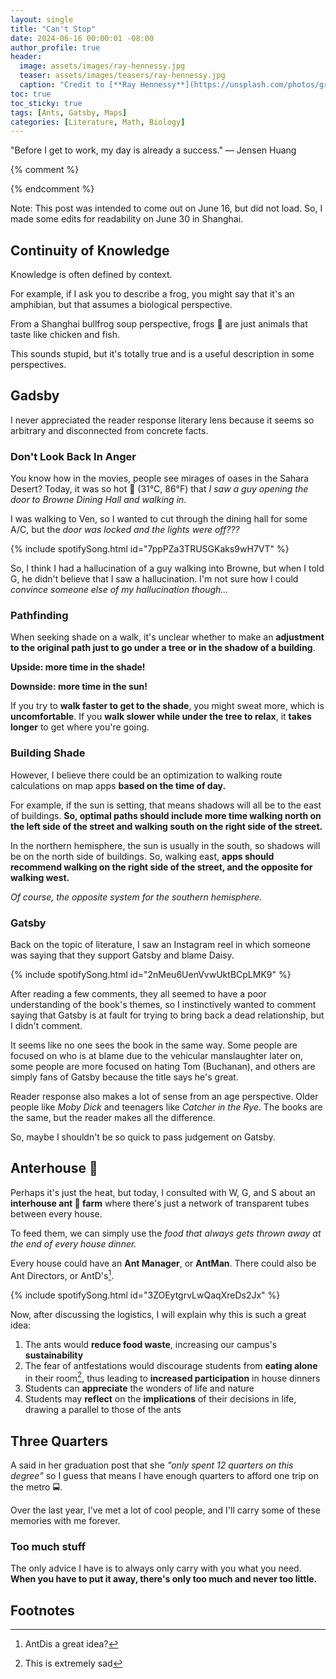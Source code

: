 ```yaml
---
layout: single
title: "Can't Stop"
date: 2024-06-16 00:00:01 -08:00
author_profile: true
header: 
  image: assets/images/ray-hennessy.jpg
  teaser: assets/images/teasers/ray-hennessy.jpg
  caption: "Credit to [**Ray Hennessy**](https://unsplash.com/photos/green-frog-swimming-on-water-HU-CVU67TzY)" 
toc: true
toc_sticky: true
tags: [Ants, Gatsby, Maps]
categories: [Literature, Math, Biology]
---
```


"Before I get to work, my day is already a success." — Jensen Huang

{% comment %}
<!-- write emojis, use *i* and **b** 
{% include video id="BOU_mXAO6eo" provider="youtube" %}
{% include spotifySong.html id="3hlGuz3loYoLfI3bpwieWq" %}

{:refdef: style="text-align: center;"}
![alttext](/assets/images/link)
Caption
{:refdef} -->
{% endcomment %}

Note: This post was intended to come out on June 16, but did not load. So, I made some edits for readability on June 30 in Shanghai. 

## Continuity of Knowledge
Knowledge is often defined by context. 

For example, if I ask you to describe a frog, you might say that it's an amphibian, but that assumes a biological perspective. 

From a Shanghai bullfrog soup perspective, frogs 🐸 are just animals that taste like chicken and fish. 

This sounds stupid, but it's totally true and is a useful description in some perspectives. 

## Gadsby
I never appreciated the reader response literary lens because it seems so arbitrary and disconnected from concrete facts.

### Don't Look Back In Anger
You know how in the movies, people see mirages of oases in the Sahara Desert? Today, it was so hot 🥵 (31°C, 86°F) that *I saw a guy opening the door to Browne Dining Hall and walking in*. 

I was walking to Ven, so I wanted to cut through the dining hall for some A/C, but the *door was locked and the lights were off???* 

{% include spotifySong.html id="7ppPZa3TRUSGKaks9wH7VT" %}

So, I think I had a hallucination of a guy walking into Browne, but when I told G, he didn't believe that I saw a hallucination. I'm not sure how I could *convince someone else of my hallucination though...*

### Pathfinding
When seeking shade on a walk, it's unclear whether to make an **adjustment to the original path just to go under a tree or in the shadow of a building**. 

**Upside: more time in the shade!**

**Downside: more time in the sun!**

If you try to **walk faster to get to the shade**, you might sweat more, which is **uncomfortable**. If you **walk slower while under the tree to relax**, it **takes longer** to get where you're going.

### Building Shade
However, I believe there could be an optimization to walking route calculations on map apps **based on the time of day.**

For example, if the sun is setting, that means shadows will all be to the east of buildings. **So, optimal paths should include more time walking north on the left side of the street and walking south on the right side of the street.**

In the northern hemisphere, the sun is usually in the south, so shadows will be on the north side of buildings. So, walking east, **apps should recommend walking on the right side of the street, and the opposite for walking west.**

*Of course, the opposite system for the southern hemisphere*. 

### Gatsby
Back on the topic of literature, I saw an Instagram reel in which someone was saying that they support Gatsby and blame Daisy. 

{% include spotifySong.html id="2nMeu6UenVvwUktBCpLMK9" %}

After reading a few comments, they all seemed to have a poor understanding of the book's themes, so I instinctively wanted to comment saying that Gatsby is at fault for trying to bring back a dead relationship, but I didn't comment.

It seems like no one sees the book in the same way. Some people are focused on who is at blame due to the vehicular manslaughter later on, some people are more focused on hating Tom (Buchanan), and others are simply fans of Gatsby because the title says he's great.

Reader response also makes a lot of sense from an age perspective. Older people like *Moby Dick* and teenagers like *Catcher in the Rye*. The books are the same, but the reader makes all the difference. 

So, maybe I shouldn't be so quick to pass judgement on Gatsby. 

## Anterhouse 🐜
Perhaps it's just the heat, but today, I consulted with W, G, and S about an **interhouse ant 🐜 farm** where there's just a network of transparent tubes between every house. 

To feed them, we can simply use the *food that always gets thrown away at the end of every house dinner.*

Every house could have an **Ant Manager**, or **AntMan**. There could also be Ant Directors, or AntD's[^1].

{% include spotifySong.html id="3ZOEytgrvLwQaqXreDs2Jx" %}

Now, after discussing the logistics, I will explain why this is such a great idea:

1. The ants would **reduce food waste**, increasing our campus's **sustainability**
2. The fear of antfestations would discourage students from **eating alone** in their room[^2], thus leading to **increased participation** in house dinners 
3. Students can **appreciate** the wonders of life and nature
4. Students may **reflect** on the **implications** of their decisions in life, drawing a parallel to those of the ants

## Three Quarters
A said in her graduation post that she *"only spent 12 quarters on this degree"* so I guess that means I have enough quarters to afford one trip on the metro 🚍. 

Over the last year, I've met a lot of cool people, and I'll carry some of these memories with me forever.

### Too much stuff
The only advice I have is to always only carry with you what you need. **When you have to put it away, there's only too much and never too little.**

## Footnotes
[^1]: AntDis a great idea?
[^2]: This is extremely sad
